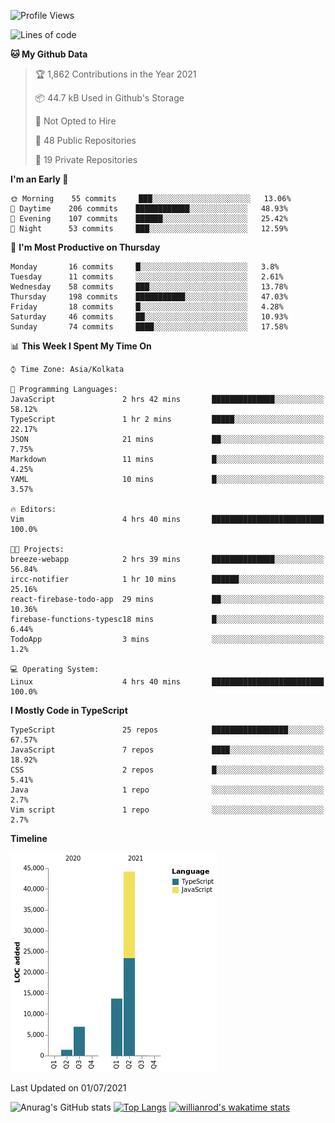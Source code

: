 <!--START_SECTION:waka-->
![Profile Views](http://img.shields.io/badge/Profile%20Views-0-blue)

![Lines of code](https://img.shields.io/badge/From%20Hello%20World%20I%27ve%20Written-66336%20lines%20of%20code-blue)

**🐱 My Github Data** 

> 🏆 1,862 Contributions in the Year 2021
 > 
> 📦 44.7 kB Used in Github's Storage 
 > 
> 🚫 Not Opted to Hire
 > 
> 📜 48 Public Repositories 
 > 
> 🔑 19 Private Repositories  
 > 
**I'm an Early 🐤** 

```text
🌞 Morning    55 commits     ███░░░░░░░░░░░░░░░░░░░░░░   13.06% 
🌆 Daytime    206 commits    ████████████░░░░░░░░░░░░░   48.93% 
🌃 Evening    107 commits    ██████░░░░░░░░░░░░░░░░░░░   25.42% 
🌙 Night      53 commits     ███░░░░░░░░░░░░░░░░░░░░░░   12.59%

```
📅 **I'm Most Productive on Thursday** 

```text
Monday       16 commits     █░░░░░░░░░░░░░░░░░░░░░░░░   3.8% 
Tuesday      11 commits     ░░░░░░░░░░░░░░░░░░░░░░░░░   2.61% 
Wednesday    58 commits     ███░░░░░░░░░░░░░░░░░░░░░░   13.78% 
Thursday     198 commits    ███████████░░░░░░░░░░░░░░   47.03% 
Friday       18 commits     █░░░░░░░░░░░░░░░░░░░░░░░░   4.28% 
Saturday     46 commits     ██░░░░░░░░░░░░░░░░░░░░░░░   10.93% 
Sunday       74 commits     ████░░░░░░░░░░░░░░░░░░░░░   17.58%

```


📊 **This Week I Spent My Time On** 

```text
⌚︎ Time Zone: Asia/Kolkata

💬 Programming Languages: 
JavaScript               2 hrs 42 mins       ██████████████░░░░░░░░░░░   58.12% 
TypeScript               1 hr 2 mins         █████░░░░░░░░░░░░░░░░░░░░   22.17% 
JSON                     21 mins             ██░░░░░░░░░░░░░░░░░░░░░░░   7.75% 
Markdown                 11 mins             █░░░░░░░░░░░░░░░░░░░░░░░░   4.25% 
YAML                     10 mins             █░░░░░░░░░░░░░░░░░░░░░░░░   3.57%

🔥 Editors: 
Vim                      4 hrs 40 mins       █████████████████████████   100.0%

🐱‍💻 Projects: 
breeze-webapp            2 hrs 39 mins       ██████████████░░░░░░░░░░░   56.84% 
ircc-notifier            1 hr 10 mins        ██████░░░░░░░░░░░░░░░░░░░   25.16% 
react-firebase-todo-app  29 mins             ██░░░░░░░░░░░░░░░░░░░░░░░   10.36% 
firebase-functions-typesc18 mins             █░░░░░░░░░░░░░░░░░░░░░░░░   6.44% 
TodoApp                  3 mins              ░░░░░░░░░░░░░░░░░░░░░░░░░   1.2%

💻 Operating System: 
Linux                    4 hrs 40 mins       █████████████████████████   100.0%

```

**I Mostly Code in TypeScript** 

```text
TypeScript               25 repos            █████████████████░░░░░░░░   67.57% 
JavaScript               7 repos             ████░░░░░░░░░░░░░░░░░░░░░   18.92% 
CSS                      2 repos             █░░░░░░░░░░░░░░░░░░░░░░░░   5.41% 
Java                     1 repo              ░░░░░░░░░░░░░░░░░░░░░░░░░   2.7% 
Vim script               1 repo              ░░░░░░░░░░░░░░░░░░░░░░░░░   2.7%

```


**Timeline**

![Chart not found](https://raw.githubusercontent.com/wise-introvert/wise-introvert/master/charts/bar_graph.png) 


 Last Updated on 01/07/2021
<!--END_SECTION:waka-->
![Anurag's GitHub stats](https://github-readme-stats.vercel.app/api?username=wise-introvert&count_private=true&show_icons=true)
[![Top Langs](https://github-readme-stats.vercel.app/api/top-langs/?username=wise-introvert&langs_count=10)](https://github.com/anuraghazra/github-readme-stats)
[![willianrod's wakatime stats](https://github-readme-stats.vercel.app/api/wakatime?username=wiseintrovert)](https://github.com/anuraghazra/github-readme-stats)
